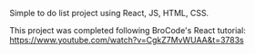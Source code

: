 Simple to do list project using React, JS, HTML, CSS.

This project was completed following BroCode's React tutorial: https://www.youtube.com/watch?v=CgkZ7MvWUAA&t=3783s
